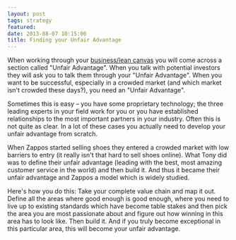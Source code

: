 ```yaml
---
layout: post
tags: strategy
featured:
date: 2013-08-07 10:15:00
title: Finding your Unfair Advantage
---
```

When working through your [business/lean canvas](http://leancanvas.com/) you will come across a section called "Unfair Advantage". When you talk with potential investors they will ask you to talk them through your "Unfair Advantage". When you want to be successful, especially in a crowded market (and which market isn't crowded these days?), you need an "Unfair Advantage".

Sometimes this is easy – you have some proprietary technology; the three leading experts in your field work for you or you have established relationships to the most important partners in your industry. Often this is not quite as clear. In a lot of these cases you actually need to develop your unfair advantage from scratch.

When Zappos started selling shoes they entered a crowded market with low barriers to entry (it really isn't that hard to sell shoes online). What Tony did was to define their unfair advantage (leading with the best, most amazing customer service in the world) and then build it. And thus it became their unfair advantage and Zappos a model which is widely studied.

Here's how you do this: Take your complete value chain and map it out. Define all the areas where good enough is good enough, where you need to live up to existing standards which have become table stakes and then pick the area you are most passionate about and figure out how winning in this area has to look like. Then build it. And if you truly become exceptional in this particular area, this will become your unfair advantage.
